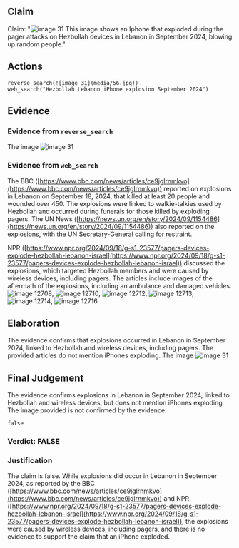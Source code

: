 ## Claim
Claim: "![image 31](media/56.jpg) This image shows an Iphone that exploded during the pager attacks on Hezbollah devices in Lebanon in September 2024, blowing up random people."

## Actions
```
reverse_search(![image 31](media/56.jpg))
web_search("Hezbollah Lebanon iPhone explosion September 2024")
```

## Evidence
### Evidence from `reverse_search`
The image ![image 31](media/56.jpg)

### Evidence from `web_search`
The BBC ([https://www.bbc.com/news/articles/ce9jglrnmkvo](https://www.bbc.com/news/articles/ce9jglrnmkvo)) reported on explosions in Lebanon on September 18, 2024, that killed at least 20 people and wounded over 450. The explosions were linked to walkie-talkies used by Hezbollah and occurred during funerals for those killed by exploding pagers. The UN News ([https://news.un.org/en/story/2024/09/1154486](https://news.un.org/en/story/2024/09/1154486)) also reported on the explosions, with the UN Secretary-General calling for restraint.

NPR ([https://www.npr.org/2024/09/18/g-s1-23577/pagers-devices-explode-hezbollah-lebanon-israel](https://www.npr.org/2024/09/18/g-s1-23577/pagers-devices-explode-hezbollah-lebanon-israel)) discussed the explosions, which targeted Hezbollah members and were caused by wireless devices, including pagers. The articles include images of the aftermath of the explosions, including an ambulance and damaged vehicles. ![image 12708](media/2025-08-31_14-43-1756651411-052341.jpg), ![image 12710](media/2025-08-31_14-43-1756651412-522176.jpg), ![image 12712](media/2025-08-31_14-43-1756651413-639100.jpg), ![image 12713](media/2025-08-31_14-43-1756651421-529269.jpg), ![image 12714](media/2025-08-31_14-43-1756651422-668561.jpg), ![image 12716](media/2025-08-31_14-43-1756651427-297486.jpg)


## Elaboration
The evidence confirms that explosions occurred in Lebanon in September 2024, linked to Hezbollah and wireless devices, including pagers. The provided articles do not mention iPhones exploding. The image ![image 31](media/56.jpg)

## Final Judgement
The evidence confirms explosions in Lebanon in September 2024, linked to Hezbollah and wireless devices, but does not mention iPhones exploding. The image provided is not confirmed by the evidence.

`false`

### Verdict: FALSE

### Justification
The claim is false. While explosions did occur in Lebanon in September 2024, as reported by the BBC ([https://www.bbc.com/news/articles/ce9jglrnmkvo](https://www.bbc.com/news/articles/ce9jglrnmkvo)) and NPR ([https://www.npr.org/2024/09/18/g-s1-23577/pagers-devices-explode-hezbollah-lebanon-israel](https://www.npr.org/2024/09/18/g-s1-23577/pagers-devices-explode-hezbollah-lebanon-israel)), the explosions were caused by wireless devices, including pagers, and there is no evidence to support the claim that an iPhone exploded.

